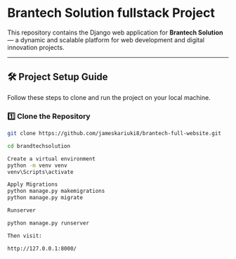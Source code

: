 #  Brantech Solution fullstack Project

This repository contains the Django web application for **Brantech Solution** — a dynamic and scalable platform for web development and digital innovation projects.

---

## 🛠️ Project Setup Guide

Follow these steps to clone and run the project on your local machine.

### 1️⃣ Clone the Repository

```bash
git clone https://github.com/jameskariuki8/brantech-full-website.git

cd brandtechsolution

Create a virtual environment
python -m venv venv
venv\Scripts\activate

Apply Migrations
python manage.py makemigrations
python manage.py migrate

Runserver

python manage.py runserver

Then visit:

http://127.0.0.1:8000/
